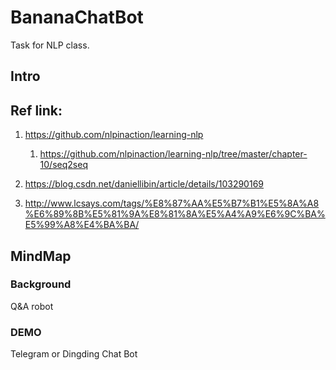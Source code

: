 # BananaChatBot
 Task for NLP class. 



## Intro



## Ref link: 

1. https://github.com/nlpinaction/learning-nlp
   1. https://github.com/nlpinaction/learning-nlp/tree/master/chapter-10/seq2seq

2. https://blog.csdn.net/daniellibin/article/details/103290169
3. http://www.lcsays.com/tags/%E8%87%AA%E5%B7%B1%E5%8A%A8%E6%89%8B%E5%81%9A%E8%81%8A%E5%A4%A9%E6%9C%BA%E5%99%A8%E4%BA%BA/

## MindMap

### Background

Q&A robot

### DEMO

Telegram or Dingding Chat Bot
